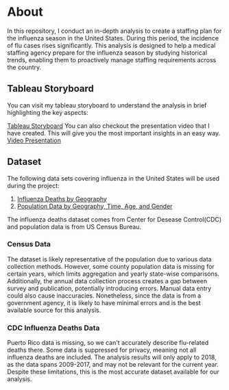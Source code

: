 # About
In this repository, I conduct an in-depth analysis to create a staffing plan for the influenza season in the United States. During this period, the incidence of flu cases rises significantly. This analysis is designed to help a medical staffing agency prepare for the influenza season by studying historical trends, enabling them to proactively manage staffing requirements across the country. 

## Tableau Storyboard
You can visit my tableau storyboard to understand the analysis in brief highlighting the key aspects:

[Tableau Storyboard](https://public.tableau.com/app/profile/nirav.bariya/viz/Exercise2_9_17110453323300/InfluenzaStory?publish=yes)
You can also checkout the presentation video that I have created. This will give you the most important insights in an easy way.
[Video Presentation](https://www.youtube.com/watch?v=bJ7_mNFz3k4)

## Dataset
The following data sets covering influenza in the United States will be used during the project:
1. [Influenza Deaths by Geography](https://coach-courses-us.s3.amazonaws.com/public/courses/da_program/CDC_Influenza_Deaths_edited.xlsx)
2. [Population Data by Geography, Time, Age, and Gender](https://coach-courses-us.s3.amazonaws.com/public/courses/data-immersion/A1-A2_Influenza_Project/Census_Population_transformed_202101.csv)

The influenza deaths dataset comes from Center for Desease Control(CDC) and population data is from US Census Bureau. 
### Census Data
The dataset is likely representative of the population due to various data collection methods. However, some county population data is missing for certain years, which limits aggregation and yearly state-wise comparisons. Additionally, the annual data collection process creates a gap between survey and publication, potentially introducing errors. Manual data entry could also cause inaccuracies. Nonetheless, since the data is from a government agency, it is likely to have minimal errors and is the best available source for this analysis.
### CDC Influenza Deaths Data
Puerto Rico data is missing, so we can't accurately describe flu-related deaths there. Some data is suppressed for privacy, meaning not all influenza deaths are included. The analysis results will only apply to 2018, as the data spans 2009-2017, and may not be relevant for the current year. Despite these limitations, this is the most accurate dataset available for our analysis.

